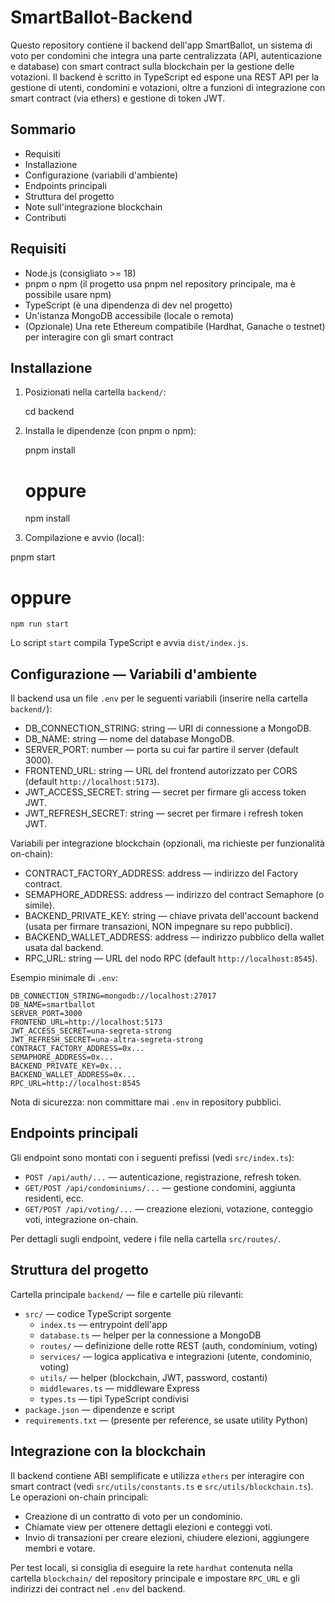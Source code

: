 # SmartBallot-Backend
Questo repository contiene il backend dell'app SmartBallot, un sistema di voto per condomini che integra una parte centralizzata (API, autenticazione e database) con smart contract sulla blockchain per la gestione delle votazioni.
Il backend è scritto in TypeScript ed espone una REST API per la gestione di utenti, condomini e votazioni, oltre a funzioni di integrazione con smart contract (via ethers) e gestione di token JWT.
## Sommario
- Requisiti
- Installazione
- Configurazione (variabili d'ambiente)
- Endpoints principali
- Struttura del progetto
- Note sull'integrazione blockchain
- Contributi

## Requisiti
- Node.js (consigliato >= 18)
- pnpm o npm (il progetto usa pnpm nel repository principale, ma è possibile usare npm)
- TypeScript (è una dipendenza di dev nel progetto)
- Un'istanza MongoDB accessibile (locale o remota)
- (Opzionale) Una rete Ethereum compatibile (Hardhat, Ganache o testnet) per interagire con gli smart contract

## Installazione
1. Posizionati nella cartella `backend/`:

	cd backend

2. Installa le dipendenze (con pnpm o npm):

	pnpm install
	# oppure
	npm install

3. Compilazione e avvio (local):

  pnpm start
  # oppure
	npm run start

Lo script `start` compila TypeScript e avvia `dist/index.js`.

## Configurazione — Variabili d'ambiente

Il backend usa un file `.env` per le seguenti variabili (inserire nella cartella `backend/`):

- DB_CONNECTION_STRING: string — URI di connessione a MongoDB.
- DB_NAME: string — nome del database MongoDB.
- SERVER_PORT: number — porta su cui far partire il server (default 3000).
- FRONTEND_URL: string — URL del frontend autorizzato per CORS (default `http://localhost:5173`).
- JWT_ACCESS_SECRET: string — secret per firmare gli access token JWT.
- JWT_REFRESH_SECRET: string — secret per firmare i refresh token JWT.

Variabili per integrazione blockchain (opzionali, ma richieste per funzionalità on-chain):

- CONTRACT_FACTORY_ADDRESS: address — indirizzo del Factory contract.
- SEMAPHORE_ADDRESS: address — indirizzo del contract Semaphore (o simile).
- BACKEND_PRIVATE_KEY: string — chiave privata dell'account backend (usata per firmare transazioni, NON impegnare su repo pubblici).
- BACKEND_WALLET_ADDRESS: address — indirizzo pubblico della wallet usata dal backend.
- RPC_URL: string — URL del nodo RPC (default `http://localhost:8545`).

Esempio minimale di `.env`:

```
DB_CONNECTION_STRING=mongodb://localhost:27017
DB_NAME=smartballot
SERVER_PORT=3000
FRONTEND_URL=http://localhost:5173
JWT_ACCESS_SECRET=una-segreta-strong
JWT_REFRESH_SECRET=una-altra-segreta-strong
CONTRACT_FACTORY_ADDRESS=0x...
SEMAPHORE_ADDRESS=0x...
BACKEND_PRIVATE_KEY=0x...
BACKEND_WALLET_ADDRESS=0x...
RPC_URL=http://localhost:8545
```

Nota di sicurezza: non committare mai `.env` in repository pubblici.

## Endpoints principali

Gli endpoint sono montati con i seguenti prefissi (vedi `src/index.ts`):

- `POST /api/auth/...` — autenticazione, registrazione, refresh token.
- `GET/POST /api/condominiums/...` — gestione condomini, aggiunta residenti, ecc.
- `GET/POST /api/voting/...` — creazione elezioni, votazione, conteggio voti, integrazione on-chain.

Per dettagli sugli endpoint, vedere i file nella cartella `src/routes/`.

## Struttura del progetto

Cartella principale `backend/` — file e cartelle più rilevanti:

- `src/` — codice TypeScript sorgente
	- `index.ts` — entrypoint dell'app
	- `database.ts` — helper per la connessione a MongoDB
	- `routes/` — definizione delle rotte REST (auth, condominium, voting)
	- `services/` — logica applicativa e integrazioni (utente, condominio, voting)
	- `utils/` — helper (blockchain, JWT, password, costanti)
	- `middlewares.ts` — middleware Express
	- `types.ts` — tipi TypeScript condivisi
- `package.json` — dipendenze e script
- `requirements.txt` — (presente per reference, se usate utility Python)

## Integrazione con la blockchain

Il backend contiene ABI semplificate e utilizza `ethers` per interagire con smart contract (vedi `src/utils/constants.ts` e `src/utils/blockchain.ts`).
Le operazioni on-chain principali:

- Creazione di un contratto di voto per un condominio.
- Chiamate view per ottenere dettagli elezioni e conteggi voti.
- Invio di transazioni per creare elezioni, chiudere elezioni, aggiungere membri e votare.

Per test locali, si consiglia di eseguire la rete `hardhat` contenuta nella cartella `blockchain/` del repository principale e impostare `RPC_URL` e gli indirizzi dei contract nel `.env` del backend.
